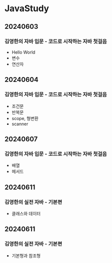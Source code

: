 # JavaStudy

## 20240603
### 김영한의 자바 입문 - 코드로 시작하는 자바 첫걸음
- Hello World
- 변수
- 연산자

## 20240604
### 김영한의 자바 입문 - 코드로 시작하는 자바 첫걸음
- 조건문
- 반복문
- scope, 형변환
- scanner

## 20240607
### 김영한의 자바 입문 - 코드로 시작하는 자바 첫걸음
- 배열
- 메서드

## 20240611
### 김영한의 실전 자바 - 기본편
- 클래스와 데이터

## 20240611
### 김영한의 실전 자바 - 기본편
- 기본형과 참조형